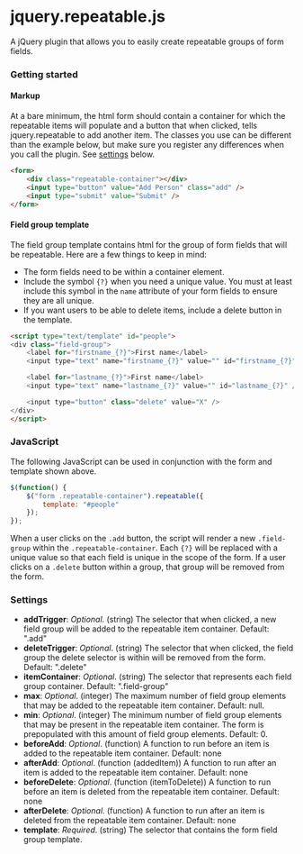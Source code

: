 # jquery.repeatable.js

A jQuery plugin that allows you to easily create repeatable groups of form fields.



### Getting started

#### Markup

At a bare minimum, the html form should contain a container for which the repeatable items will populate and a button that when clicked, tells jquery.repeatable to add another item. The classes you use can be different than the example below, but make sure you register any differences when you call the plugin. See [settings](#settings) below.

```html
<form>
	<div class="repeatable-container"></div>
	<input type="button" value="Add Person" class="add" />
	<input type="submit" value="Submit" />
</form>
```


#### Field group template

The field group template contains html for the group of form fields that will be repeatable. Here are a few things to keep in mind:

* The form fields need to be within a container element.
* Include the symbol `{?}` when you need a unique value. You must at least include this symbol in the `name` attribute of your form fields to ensure they are all unique.
* If you want users to be able to delete items, include a delete button in the template.

```html
<script type="text/template" id="people">
<div class="field-group">
	<label for="firstname_{?}">First name</label>
	<input type="text" name="firstname_{?}" value="" id="firstname_{?}" />

	<label for="lastname_{?}">First name</label>
	<input type="text" name="lastname_{?}" value="" id="lastname_{?}" />

	<input type="button" class="delete" value="X" />
</div>
</script>
```


### JavaScript

The following JavaScript can be used in conjunction with the form and template shown above.

```javascript
$(function() {
	$("form .repeatable-container").repeatable({
		template: "#people"
	});
});
```
When a user clicks on the `.add` button, the script will render a new `.field-group` within the `.repeatable-container`. Each `{?}` will be replaced with a unique value so that each field is unique in the scope of the form. If a user clicks on a `.delete` button within a group, that group will be removed from the form.


<a name="settings"></a>
### Settings


* __addTrigger__: _Optional_. (string) The selector that when clicked, a new field group will be added to the repeatable item container. Default: ".add"
* __deleteTrigger__: _Optional_. (string) The selector that when clicked, the field group the delete selector is within will be removed from the form. Default: ".delete"
* __itemContainer__: _Optional_. (string) The selector that represents each field group container. Default: ".field-group"
* __max__: _Optional_. (integer) The maximum number of field group elements that may be added to the repeatable item container. Default: null.
* __min__: _Optional_. (integer) The minimum number of field group elements that may be present in the repeatable item container. The form is prepopulated with this amount of field group elements. Default: 0.
* __beforeAdd__: _Optional_. (function) A function to run before an item is added to the repeatable item container. Default: none
* __afterAdd__: _Optional_. (function (addedItem)) A function to run after an item is added to the repeatable item container. Default: none
* __beforeDelete__: _Optional_. (function (itemToDelete)) A function to run before an item is deleted from the repeatable item container. Default: none
* __afterDelete__: _Optional_. (function) A function to run after an item is deleted from the repeatable item container. Default: none
* __template__: _Required_. (string) The selector that contains the form field group template.
